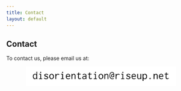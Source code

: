 ```yaml
---
title: Contact
layout: default
---
```


## Contact

<p>To contact us, please email us at:</p>

<img src="/images/contact.gif" width="400" alt="contact" style="display: block;margin-left: auto;margin-right: auto;background-color:#EEE9CA" /> 